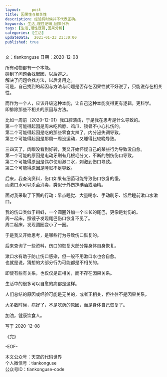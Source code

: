 ```yaml
---   
layout:     post  
title: 因果性与相关性  
description: 经验有时候并不代表正确。   
keywords: 生活,理性逻辑,因果分析  
tags: [生活,理性逻辑,因果分析]    
categories: [生活]  
updateData:  2021-01-23 21:30:00  
published: true  
---  
```


文：tiankonguse
日期：2020-12-08


所有动物都有一个本能。  
碰到了问题会找起因，以后避之。  
解决了问题会找方法，以后复用之。  
可是，自己找到的起因与方法与问题是否存在因果性就不好说了，只能说存在相关性。  



而作为一个人，应该升级这种本能，让自己这种本能变得更有逻辑，更科学。  
即排除那些不相关的原因与方法。  


比如一周前（2020-12-01）我口腔溃疡，于是我在思考是什么导致的。  
第一个可能得起因是周末吃鸭脖、鸡爪、锁骨不小心扎伤的。  
第二个可能得起因是吃的那些零食太辣了，内分泌失调导致。  
第三个可能得起因是那周一周没运动，又睡得比较晚导致。  


三四天了，肉眼没看到好转，我又开始怀疑自己的某些行为导致没自愈。  
第一个可能的原因是电动牙刷有几根毛分叉，不断的划伤伤口导致。  
第二个可能得原因是偶尔使用漱口水，刺激到伤口导致。  
第三个可能得原因是睡眠不足导致。  


后来，我查询资料，伤口如果有细菌可能导致伤口恢复的慢。  
而漱口水可以杀菌消毒，类似于外伤抹碘酒或酒精。  


面对我采取了下面的行动：早点睡觉、大量喝水、手动刷牙、饭后睡前漱口水漱口。  


我的伤口类似于蝌蚪，一个圆圈外加一个长长的尾巴，更像是划伤的。  
周一起床，照镜子发现尾巴伤口恢复不见了。  
周二起床，发现圆圈变小了一圈。  


于是我又开始思考，是哪些行为导致伤口恢复的。  


后来查询了一些资料，伤口的恢复大部分靠身体自身恢复。  


漱口水有助于防止伤口感染，但一般不用漱口水也会自愈。  
也就是说，猜想的大部分行为可能都是不相关的。  


即使有些有关系，也仅仅是正相关，而不存在因果关系。  


生活中的很多可以自愈的病都是这样。  


人们总结的原因或经验可能是无关的，或者正相关，但往往不是因果关系。  


大多数时候，病好了，不是吃药的原因，而是身体自己恢复了。  


加油，健康饮食人。  


写于 2020-12-08

《完》  


-EOF-  



本文公众号：天空的代码世界  
个人微信号：tiankonguse  
公众号ID：tiankonguse-code  
  

